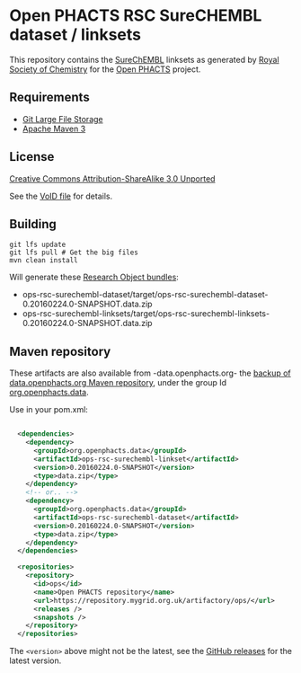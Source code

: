 # Open PHACTS RSC SureCHEMBL dataset / linksets 

This repository contains the [SureChEMBL](https://www.surechembl.org/) 
linksets as generated
by [Royal Society of Chemistry](http://www.rsc.org/) for the 
[Open PHACTS](http://www.openphacts.org/) project.


## Requirements

* [Git Large File Storage](https://help.github.com/articles/versioning-large-files/)
* [Apache Maven 3](http://maven.apache.org/download.cgi)

## License

[Creative Commons Attribution-ShareAlike 3.0 Unported](http://creativecommons.org/licenses/by-sa/3.0/)

See the [VoID file](ops-rsc-surechembl-dataset/data/void_2016-02-24.ttl) for details.

## Building

    git lfs update
    git lfs pull # Get the big files
    mvn clean install
    
Will generate these [Research Object bundles](http://w3id.org/bundle/):
 
* ops-rsc-surechembl-dataset/target/ops-rsc-surechembl-dataset-0.20160224.0-SNAPSHOT.data.zip
* ops-rsc-surechembl-linksets/target/ops-rsc-surechembl-linksets-0.20160224.0-SNAPSHOT.data.zip
  
## Maven repository

These artifacts are also available from -data.openphacts.org- the 
[backup of data.openphacts.org Maven repository](https://repository.mygrid.org.uk/artifactory/ops/org/openphacts/data/), 
under the group Id 
[org.openphacts.data](https://repository.mygrid.org.uk/artifactory/ops/org/openphacts/data/).


Use in your pom.xml:

```xml

  <dependencies>
    <dependency>
      <groupId>org.openphacts.data</groupId>
      <artifactId>ops-rsc-surechembl-linkset</artifactId>
      <version>0.20160224.0-SNAPSHOT</version>
      <type>data.zip</type>
    </dependency>
    <!-- or.. -->
    <dependency>
      <groupId>org.openphacts.data</groupId>
      <artifactId>ops-rsc-surechembl-dataset</artifactId>
      <version>0.20160224.0-SNAPSHOT</version>
      <type>data.zip</type>
    </dependency>
  </dependencies>

  <repositories>
    <repository>
      <id>ops</id>
      <name>Open PHACTS repository</name>
      <url>https://repository.mygrid.org.uk/artifactory/ops/</url>
      <releases />
      <snapshots />
    </repository>
  </repositories>
```

The `<version>` above might not be the latest, see the 
[GitHub releases](https://github.com/openphacts/ops-rsc-surechembl-dataset/releases)
for the latest version.

